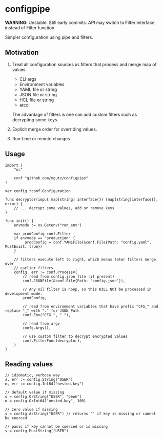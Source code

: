 # configpipe

__WARNING__: Unstable. Still early commits. API may switch to Filter interface instead
of Filter function.

Simpler configuration using pipe and filters.


## Motivation

1.  Treat all configuration sources as filters that process and merge map of values.

    * CLI args
    * Environment variables
    * YAML file or string
    * JSON file or string
    * HCL file or string
    * etcd

    The advantage of filters is one can add custom filters such as decrypting
    some keys.

2.  Explicit merge order for overriding values.

3.  Run-time or remote changes

## Usage

    import (
        "os"

        conf "github.com/mgutz/configpipe"
    )

    var config *conf.Configuration

    func decryptor(input map[string] interface{}) (map[string]interface{}, error) {
        // ... decrypt some values, add or remove keys
    }

    func init() {
        envmode := os.Getenv("run_env")

        var prodConfig conf.Filter
        if envmode == "production" {
             prodConfig = conf.YAMLFile(&conf.File{Path: "config.yaml", MustExist: true})
        }

        // filters execute left to right, which means later filters merge over
        // earlier filters
        config, err := conf.Processv(
            // read from config.json file (if present)
            conf.JSONFile(&conf.File{Path: "config.json"}),

            // Any nil filter is noop, so this WILL NOT be processed in development mode.
            prodConfig,

            // read from environment variables that have prefix "CFG_" and replace "_" with "." for JSON Path
            conf.Env("CFG_", "_"),

            // read from argv
            confg.Argv(),

            // use custom filter to decrypt encrypted values
            conf.FilterFunc(decryptor),
        )
    }


## Reading values

    // idiomatic, verbose way
    s, err := config.String("USER")
    n, err := config.Int64("nested.key")

    // default value if missing
    s = config.OrString("USER", "peon")
    n = config.OrInt64("nested.key", 100)

    // zero value if missing
    s = config.AsString("USER") // returns "" if key is missing or cannot be coerced

    // panic if key cannot be coerced or is missing
    s = config.MustString("USER")
